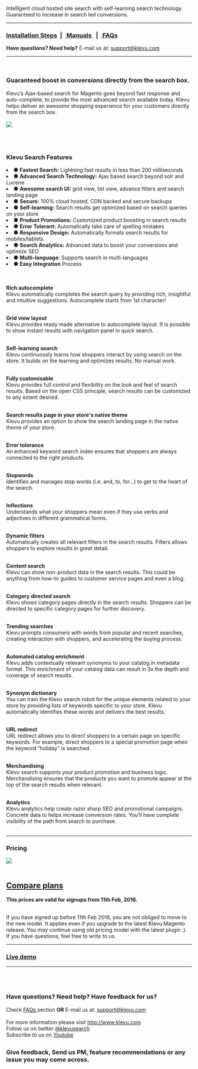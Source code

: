<h1> </h1>
 
Intelligent cloud hosted site search with self-learning search technology. Guaranteed to increase in search led conversions.<br /> 

<hr />
<h3><a href="http://support.klevu.com/knowledgebase/integration-steps-for-magento/"> Installation Steps</a>&nbsp; |  &nbsp;<a href="http://support.klevu.com/section/manuals/magento-manuals/"> Manuals </a> &nbsp; |  &nbsp;<a href="http://support.klevu.com/faq/faqs/"> FAQs</a></h3> 

<b>Have questions? Need help?</b>  E-mail us at: <a href="mailto:support@klevu.com">support@klevu.com</a><br />
<hr />
<br />


<h3>Guaranteed boost in conversions directly from the search box.</h3>
Klevu’s Ajax-based search for Magento goes  beyond fast response and auto-complete, to provide the most advanced search available today. Klevu helps deliver an awesome shopping experience for your customers directly from the search box. <br /><br />
<img src="http://www.klevu.com/magento-screens/search-results.jpg" />

<br /><br />
<h3>Klevu Search Features</h3>

<li>●  <b>Fastest Search:</b> Lightning fast results in less than 200 milliseconds </li>
<li>●  <b>Advanced Search Technology:</b> Ajax based search beyond solr and Lucene</li>
<li>●  <b>Awesome search UI:</b> grid view, list view, advance filters and search landing page</li>
<li>● <b>Secure:</b> 100% cloud hosted, CDN backed and secure backups</li>
<li>●  <b>Self-learning:</b> Search results get optimized based on search queries on your store</li>
<li>●  <b>Product Promotions:</b> Customized product boosting in search results </li>
<li>●  <b>Error Tolerant:</b> Automatically take care of spelling mistakes </li>
<li>● <b>Responsive Design:</b> Automatically formats search results for mobiles/tablets</li>
<li>●  <b>Search Analytics:</b> Advanced data to boost your conversions and optimize SEO</li>
<li>●  <b>Multi-language:</b> Supports search in multi-languages</li>
<li>●  <b>Easy Integration</b> Process</li>
<br />
<br />


<b>Rich autocomplete</b><br />
Klevu automatically completes the search query by providing rich, insightful and intuitive suggestions. Autocomplete starts from 1st character!
<br /><br />

<b>Grid view layout</b><br />
Klevu provides ready made alternative to autocomplete layout. It is possible to show instant results with navigation panel in quick search.
<br /><br />

<b>Self-learning search</b><br />
Klevu continuously learns how shoppers interact by using search on the store. It builds on the learning and optimizes results. No manual work.
<br /><br />

<b>Fully customisable</b><br />
Klevu provides full control and flexibility on the look and feel of search results. Based on the open CSS principle, search results can be customized to any extent desired.
<br /><br />

<b>Search results page in your store's native theme</b><br />
Klevu provides an option to show the search landing page in the native theme of your store.
<br /><br />

<b>Error tolerance</b><br />
An enhanced keyword search index ensures that shoppers are always connected to the right products.
<br /><br />

<b>Stopwords</b><br />
Identifies and manages stop words (i.e. and, to, for…) to get to the heart of the search.
<br /><br />

<b>Inflections</b><br />
Understands what your shoppers mean even if they use verbs and adjectives in different grammatical forms.
<br /><br />

<b>Dynamic filters</b><br />
Automatically creates all relevant filters in the search results. Filters allows shoppers to explore results in great detail.
<br /><br />

<b>Content search</b><br />
Klevu can show non-product data in the search results. This could be anything from how-to guides to customer service pages and even a blog.
<br /><br />

<b>Category directed search</b><br />
Klevu shows category pages directly in the search results. Shoppers can be directed to specific category pages for further discovery.
<br /><br />

<b>Trending searches</b><br />
Klevu prompts consumers with words from popular and recent searches, creating interaction with shoppers, and accelerating the buying process.
<br /><br />

<b>Automated catalog enrichment</b><br />
Klevu adds contextually relevant synonyms to your catalog in metadata format. This enrichment of your catalog data can result in 3x the depth and coverage of search results.
<br /><br />

<b>Synonym dictionary</b><br />
You can train the Klevu search robot for the unique elements related to your store by providing lists of keywords specific to your store. Klevu automatically identifies these words and delivers the best results.
<br /><br />

<b>URL redirect</b><br />
URL redirect allows you to direct shoppers to a certain page on specific keywords. For example, direct shoppers to a special promotion page when the keyword “holiday” is searched.
<br /><br />


<b>Merchandising</b><br />
Klevu search supports your product promotion and business logic. Merchandising ensures that the products you want to promote appear at the top of the search results when relevant.
<br /><br />

<b>Analytics</b><br />
Klevu analytics help create razor sharp SEO and promotional campaigns. Concrete data to helps increase conversion rates. You’ll have complete visibility of the path from search to purchase.
<br /><br />

<hr />
<h3>Pricing</h3>
<img src="http://www.klevu.com/magento-screens/pricing.jpg" />
<br /><br />
<h2><a href="http://www.klevu.com/magento-pricing.html#comparePlans">Compare plans </a></h2>


<b>This prices are valid for signups from 11th Feb, 2016.</b>

<br />
If you have signed up before 11th Feb 2016, you are not obliged to move to the new model. It applies even if you upgrade to the latest Klevu Magento release. You may continue using old pricing model with the latest plugin :). 

<br />
If you have questions, feel free to write to us.


<hr />
<h3><a href="http://demo.klevu.com/klevusearch/">Live demo</a></h3>

<hr /><br /><br />


<h3>Have questions? Need help? Have feedback for us?</h3>
Check <a href="http://support.klevu.com/faq/faqs/"> FAQs  </a> section <b>OR</b> E-mail us at: <a href="mailto:support@klevu.com">support@klevu.com</a>
<br />
<br />
For more information please visit <a href="http://www.klevu.com/">http://www.klevu.com</a> 

<br />
Follow us on twitter <a href="https://twitter.com/klevusearch">@klevusearch</a> 
<br />
Subscribe to us on <a href="https://www.youtube.com/channel/UCZIst9Vwm4bldt7Ij-_ETEw">Youtube</a> 
<h2> </h2>
<h3>Give feedback, Send us PM, feature recommendations or any issue you may come across. </h3>
